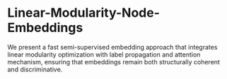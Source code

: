 # Linear-Modularity-Node-Embeddings
We present a fast semi-supervised embedding approach that integrates linear modularity optimization with label propagation and attention mechanism, ensuring that embeddings remain both structurally coherent and discriminative.
